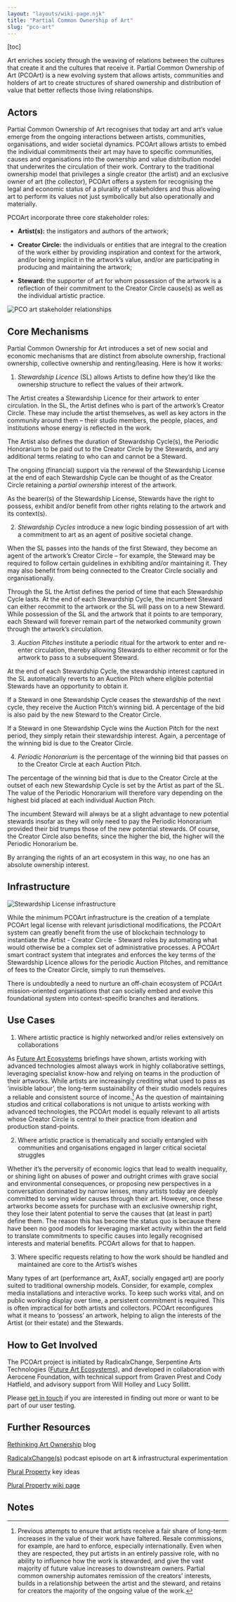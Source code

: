 ```yaml
---
layout: "layouts/wiki-page.njk"
title: "Partial Common Ownership of Art"
slug: "pco-art"
---
```

[toc]

Art enriches society through the weaving of relations between the cultures that create it and the cultures that receive it. Partial Common Ownership of Art (PCOArt) is a new evolving system that allows artists, communities and holders of art to create structures of shared ownership and distribution of value that better reflects those living relationships.

## Actors 

Partial Common Ownership of Art recognises that today art and art’s value emerge from the ongoing interactions between artists, communities, organisations, and wider societal dynamics. PCOArt allows artists to embed the individual commitments their art may have to specific communities, causes and organisations into the ownership and value distribution model that underwrites the circulation of their work. Contrary to the traditional ownership model that privileges a single creator (the artist) and an exclusive owner of art (the collector), PCOArt offers a system for recognising the legal and economic status of a plurality of stakeholders and thus allowing art to perform its values not just symbolically but also operationally and materially. 

PCOArt incorporate three core stakeholder roles:

- **Artist(s):** the instigators and authors of the artwork;

- **Creator Circle:** the individuals or entities that are integral to the creation of the work either by providing inspiration and context for the artwork, and/or being implicit in the artwork’s value, and/or are participating in producing and maintaining the artwork;

- **Steward:** the supporter of art for whom possession of the artwork is a reflection of their commitment to the Creator Circle cause(s) as well as the individual artistic practice.

![PCO art stakeholder relationships](/images/wiki/pco-art-stakeholders.jpeg)

## Core Mechanisms 

Partial Common Ownership for Art introduces a set of new social and economic mechanisms that are distinct from absolute ownership, fractional ownership, collective ownership and renting/leasing. Here is how it works:

1. *Stewardship Licence* (SL) allows Artists to define how they’d like the ownership structure to reflect the values of their artwork.

The Artist creates a Stewardship Licence for their artwork to enter circulation. In the SL, the Artist defines who is part of the artwork’s Creator Circle. These may include the artist themselves, as well as key actors in the community around them – their studio members, the people, places, and institutions whose energy is reflected in the work. 

The Artist also defines the duration of Stewardship Cycle(s), the Periodic Honorarium to be paid out to the Creator Circle by the Stewards, and any additional terms relating to who can and cannot be a Steward. 

The ongoing (financial) support via the renewal of the Stewardship License at the end of each Stewardship Cycle can be thought of as the Creator Circle retaining a *partial ownership* interest of the artwork.

As the bearer(s) of the Stewardship License, Stewards have the right to possess, exhibit and/or benefit from other rights relating to the artwork and its context(s).

2. *Stewardship Cycles* introduce a new logic binding possession of art with a commitment to art as an agent of positive societal change. 

When the SL passes into the hands of the first Steward, they become an agent of the artwork’s Creator Circle – for example, the Steward may be required to follow certain guidelines in exhibiting and/or maintaining it. They may also benefit from being connected to the Creator Circle socially and organisationally. 

Through the SL the Artist defines the period of time that each Stewardship Cycle lasts. At the end of each Stewardship Cycle, the incumbent Steward can either recommit to the artwork or the SL will pass on to a new Steward. While possession of the SL and the artwork that it points to are temporary, each Steward will forever remain part of the networked community grown through the artwork’s circulation. 

3. *Auction Pitches* institute a periodic ritual for the artwork to enter and re-enter circulation, thereby allowing Stewards to either recommit or for the artwork to pass to a subsequent Steward.

At the end of each Stewardship Cycle, the stewardship interest captured in the SL automatically reverts to an Auction Pitch where eligible potential Stewards have an opportunity to obtain it. 

If a Steward in one Stewardship Cycle ceases the stewardship of the next cycle, they receive the Auction Pitch’s winning bid. A percentage of the bid is also paid by the new Steward to the Creator Circle.

If a Steward in one Stewardship Cycle wins the Auction Pitch for the next period, they simply retain their stewardship interest. Again, a percentage of the winning bid is due to the Creator Circle. 

4. *Periodic Honorarium* is the percentage of the winning bid that passes on to the Creator Circle at each Auction Pitch.

The percentage of the winning bid that is due to the Creator Circle at the outset of each new Stewardship Cycle is set by the Artist as part of the SL. The value of the Periodic Honorarium will therefore vary depending on the highest bid placed at each individual Auction Pitch. 

The incumbent Steward will always be at a slight advantage to new potential stewards insofar as they will only need to pay the Periodic Honorarium provided their bid trumps those of the new potential stewards. Of course, the Creator Circle also benefits, since the higher the bid, the higher will the Periodic Honorarium be.

By arranging the rights of an art ecosystem in this way, no one has an absolute ownership interest. 

## Infrastructure

![Stewardship License infrastructure](/images/wiki/pco-art-infrastructure.jpeg)

While the minimum PCOArt infrastructure is the creation of a template PCOArt legal license with relevant jurisdictional modifications, the PCOArt system can greatly benefit from the use of blockchain technology to instantiate the Artist - Creator Circle - Steward roles by automating what would otherwise be a complex set of administrative processes. A PCOArt smart contract system that integrates and enforces the key terms of the Stewardship Licence allows for the periodic Auction Pitches, and remittance of fees to the Creator Circle, simply to run themselves. 

There is undoubtedly a need to nurture an off-chain ecosystem of PCOArt mission-oriented organisations that can socially embed and evolve this foundational system into context-specific branches and iterations.

## Use Cases

1. Where artistic practice is highly networked and/or relies extensively on collaborations

As [Future Art Ecosystems](https://futureartecosystems.org/) briefings have shown, artists working with advanced technologies almost always work in highly collaborative settings, leveraging specialist know-how and relying on teams in the production of their artworks. While artists are increasingly crediting what used to pass as ‘invisible labour’, the long-term sustainability of their studio models requires a reliable and consistent source of income.[^1] As the question of maintaining studios and critical collaborations is not unique to artists working with advanced technologies, the PCOArt model is equally relevant to all artists whose Creator Circle is central to their practice from ideation and production stand-points.  

2. Where artistic practice is thematically and socially entangled with communities and organisations engaged in larger critical societal struggles

Whether it’s the perversity of economic logics that lead to wealth inequality, or shining light on abuses of power and outright crimes with grave social and environmental consequences, or proposing new perspectives in a conversation dominated by narrow lenses, many artists today are deeply committed to serving wider causes through their art. However, once these artworks become assets for purchase with an exclusive ownership right, they lose their latent potential to serve the causes that (at least in part) define them. The reason this has become the status quo is because there have been no good models for leveraging market activity within the art field to translate commitments to specific causes into legally recognised interests and material benefits. PCOArt allows for that to happen.

3. Where specific requests relating to how the work should be handled and maintained are core to the Artist’s wishes

Many types of art (performance art, AxAT, socially engaged art) are poorly suited to traditional ownership models. Consider, for example, complex media installations and interactive works. To keep such works vital, and on public working display over time, a persistent commitment is required. This is often impractical for both artists and collectors. PCOArt reconfigures what it means to ‘possess’ an artwork, helping to align the interests of the Artist (or their estate) and the Stewards.

## How to Get Involved

The PCOArt project is initiated by RadicalxChange, Serpentine Arts Technologies ([Future Art Ecosystems](https://futureartecosystems.org/)), and developed in collaboration with Aerocene Foundation, with technical support from Graven Prest and Cody Hatfield, and advisory support from Will Holley and Lucy Sollitt.

Please [get in touch](mailto:victoriai@serpentinegalleries.org) if you are interested in finding out more or want to be part of our user testing.

## Further Resources

[Rethinking Art Ownership](/media/blog/rethinking-art-ownership/) blog

[RadicalxChange(s)](https://radicalxchange-s.simplecast.com/episodes/victoria-ivanova-rd-strategic-lead-at-serpentine-arts-technologies-JVDJXn0j) podcast episode on art & infrastructural experimentation

[Plural Property](/concepts/plural-property/) key ideas

[Plural Property wiki page](/wiki/plural-property/)

## Notes

[^1]: Previous attempts to ensure that artists receive a fair share of long-term increases in the value of their work have faltered. Resale commissions, for example, are hard to enforce, especially internationally. Even when they are respected, they put artists in an entirely passive role, with no ability to influence how the work is stewarded, and give the vast majority of future value increases to downstream owners. Partial common ownership automates remission of the creators’ interests, builds in a relationship between the artist and the steward, and retains for creators the majority of the ongoing value of the work.